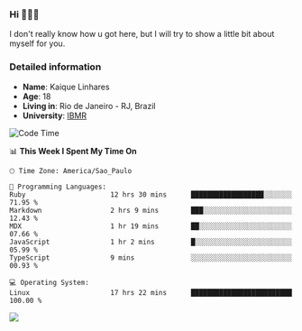 ### Hi 🙋🏽‍♂️

I don't really know how u got here, but I will try to show a little bit about myself for you.

### Detailed information

* **Name**: Kaique Linhares
* **Age**: 18
* **Living in**: Rio  de Janeiro - RJ, Brazil
* **University**: [IBMR](https://www.ibmr.br/)

<!--START_SECTION:waka-->
![Code Time](http://img.shields.io/badge/Code%20Time-513%20hrs%2024%20mins-blue)

📊 **This Week I Spent My Time On** 

```text
🕑︎ Time Zone: America/Sao_Paulo

💬 Programming Languages: 
Ruby                     12 hrs 30 mins      ██████████████████░░░░░░░   71.95 % 
Markdown                 2 hrs 9 mins        ███░░░░░░░░░░░░░░░░░░░░░░   12.43 % 
MDX                      1 hr 19 mins        ██░░░░░░░░░░░░░░░░░░░░░░░   07.66 % 
JavaScript               1 hr 2 mins         █░░░░░░░░░░░░░░░░░░░░░░░░   05.99 % 
TypeScript               9 mins              ░░░░░░░░░░░░░░░░░░░░░░░░░   00.93 % 

💻 Operating System: 
Linux                    17 hrs 22 mins      █████████████████████████   100.00 % 
```


<!--END_SECTION:waka-->

<a href="https://www.linkedin.com/in/kaique-linhares-25a840208/"  target="_blank"><img src="https://img.shields.io/badge/-LinkedIn-%230077B5?style=for-the-badge&logo=linkedin&logoColor=white" target="_blank"></a>
